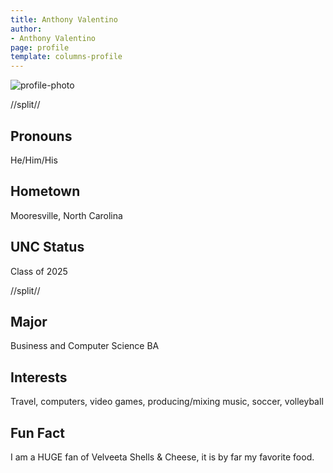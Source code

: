 ```yaml
---
title: Anthony Valentino
author:
- Anthony Valentino
page: profile
template: columns-profile
---
```


![profile-photo](../../../static/profile-photos/ajval02.JPG)

//split//

## Pronouns
He/Him/His

## Hometown
Mooresville, North Carolina

## UNC Status
Class of 2025

//split//

## Major
Business and Computer Science BA

## Interests
Travel, computers, video games, producing/mixing music, soccer, volleyball

## Fun Fact
I am a HUGE fan of Velveeta Shells & Cheese, it is by far my favorite food.